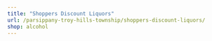 ```yaml
---
title: "Shoppers Discount Liquors"
url: /parsippany-troy-hills-township/shoppers-discount-liquors/
shop: alcohol
---
```

